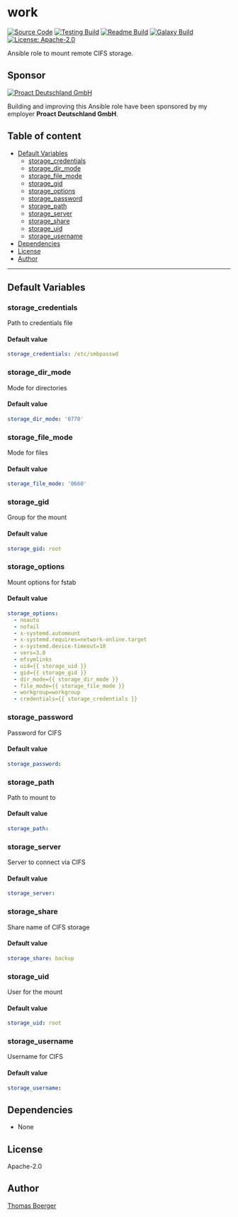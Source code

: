 # work

[![Source Code](https://img.shields.io/badge/github-source%20code-blue?logo=github&logoColor=white)](https://github.com/rolehippie/storage) [![Testing Build](https://github.com/rolehippie/storage/workflows/testing/badge.svg)](https://github.com/rolehippie/storage/actions?query=workflow%3Atesting) [![Readme Build](https://github.com/rolehippie/storage/workflows/readme/badge.svg)](https://github.com/rolehippie/storage/actions?query=workflow%3Areadme) [![Galaxy Build](https://github.com/rolehippie/storage/workflows/galaxy/badge.svg)](https://github.com/rolehippie/storage/actions?query=workflow%3Agalaxy) [![License: Apache-2.0](https://img.shields.io/github/license/rolehippie/storage)](https://github.com/rolehippie/storage/blob/master/LICENSE) 

Ansible role to mount remote CIFS storage. 

## Sponsor 

[![Proact Deutschland GmbH](https://proact.eu/wp-content/uploads/2020/03/proact-logo.png)](https://proact.eu) 

Building and improving this Ansible role have been sponsored by my employer **Proact Deutschland GmbH**.

## Table of content

* [Default Variables](#default-variables)
  * [storage_credentials](#storage_credentials)
  * [storage_dir_mode](#storage_dir_mode)
  * [storage_file_mode](#storage_file_mode)
  * [storage_gid](#storage_gid)
  * [storage_options](#storage_options)
  * [storage_password](#storage_password)
  * [storage_path](#storage_path)
  * [storage_server](#storage_server)
  * [storage_share](#storage_share)
  * [storage_uid](#storage_uid)
  * [storage_username](#storage_username)
* [Dependencies](#dependencies)
* [License](#license)
* [Author](#author)

---

## Default Variables

### storage_credentials

Path to credentials file

#### Default value

```YAML
storage_credentials: /etc/smbpasswd
```

### storage_dir_mode

Mode for directories

#### Default value

```YAML
storage_dir_mode: '0770'
```

### storage_file_mode

Mode for files

#### Default value

```YAML
storage_file_mode: '0660'
```

### storage_gid

Group for the mount

#### Default value

```YAML
storage_gid: root
```

### storage_options

Mount options for fstab

#### Default value

```YAML
storage_options:
  - noauto
  - nofail
  - x-systemd.automount
  - x-systemd.requires=network-online.target
  - x-systemd.device-timeout=10
  - vers=3.0
  - mfsymlinks
  - uid={{ storage_uid }}
  - gid={{ storage_gid }}
  - dir_mode={{ storage_dir_mode }}
  - file_mode={{ storage_file_mode }}
  - workgroup=workgroup
  - credentials={{ storage_credentials }}
```

### storage_password

Password for CIFS

#### Default value

```YAML
storage_password:
```

### storage_path

Path to mount to

#### Default value

```YAML
storage_path:
```

### storage_server

Server to connect via CIFS

#### Default value

```YAML
storage_server:
```

### storage_share

Share name of CIFS storage

#### Default value

```YAML
storage_share: backup
```

### storage_uid

User for the mount

#### Default value

```YAML
storage_uid: root
```

### storage_username

Username for CIFS

#### Default value

```YAML
storage_username:
```

## Dependencies

* None

## License

Apache-2.0

## Author

[Thomas Boerger](https://github.com/tboerger)
